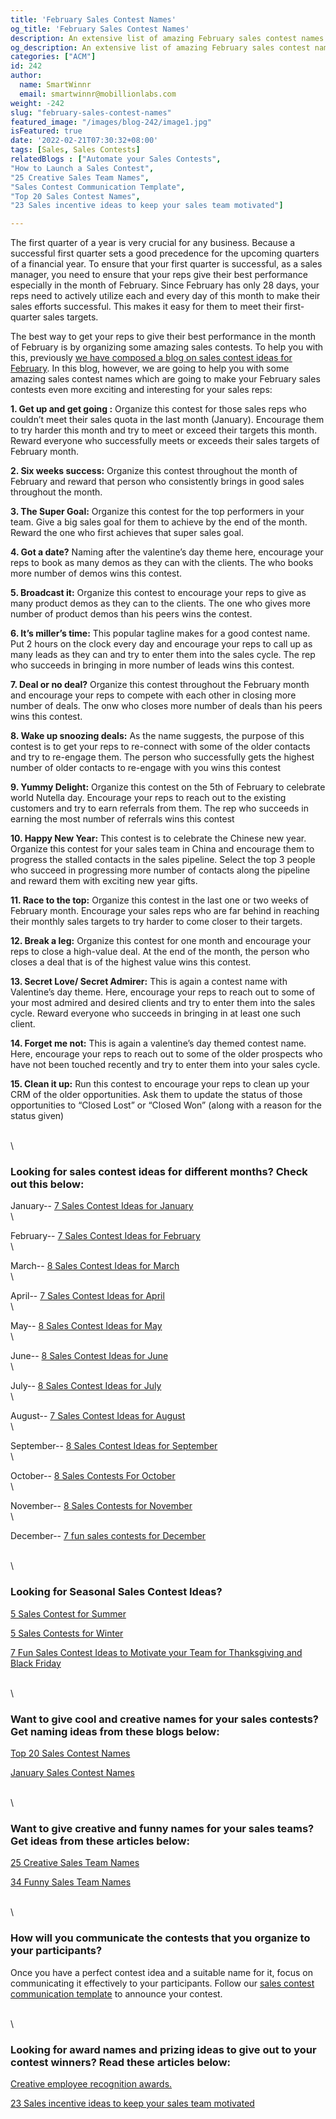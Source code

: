 ```yaml
---
title: 'February Sales Contest Names'
og_title: 'February Sales Contest Names'
description: An extensive list of amazing February sales contest names 
og_description: An extensive list of amazing February sales contest names 
categories: ["ACM"]
id: 242
author:
  name: SmartWinnr
  email: smartwinnr@mobillionlabs.com
weight: -242
slug: "february-sales-contest-names"
featured_image: "/images/blog-242/image1.jpg"
isFeatured: true
date: '2022-02-21T07:30:32+08:00'
tags: [Sales, Sales Contests]
relatedBlogs : ["Automate your Sales Contests",
"How to Launch a Sales Contest",
"25 Creative Sales Team Names",
"Sales Contest Communication Template",
"Top 20 Sales Contest Names",
"23 Sales incentive ideas to keep your sales team motivated"]

---
```


The first quarter of a year is very crucial for any business. Because a successful first quarter sets a good precedence for the upcoming quarters of a financial year. To ensure that your first quarter is successful, as a sales manager, you need to ensure that your reps give their best performance especially in the month of February. Since February has only 28 days, your reps need to actively utilize each and every day of this month to make their sales efforts successful. This makes it easy for them to meet their first-quarter sales targets.

The best way to get your reps to give their best performance in the month of February is by organizing some amazing sales contests. To help you with this, previously [we have composed a blog on sales contest ideas for February](https://www.smartwinnr.com/post/7-sales-contest-ideas-for-february/). In this blog, however, we are going to help you with some amazing sales contest names which are going to make your February sales contests even more exciting and interesting for your sales reps:

**1. Get up and get going :**  Organize this contest for those sales reps who couldn’t meet their sales quota in the last month (January). Encourage them to try harder this month and try to meet or exceed their targets this month. Reward everyone who successfully meets or exceeds their sales targets of February month.

**2. Six weeks success:** Organize this contest throughout the month of February and reward that person who consistently brings in good sales throughout the month. 

**3. The Super Goal:** Organize this contest for the top performers in your team. Give a big sales goal for them to achieve by the end of the month. Reward the one who first achieves that super sales goal.

**4. Got a date?** Naming after the valentine’s day theme here, encourage your reps to book as many demos as they can with the clients. The who books more number of demos wins this contest.

**5. Broadcast it:** Organize this contest to encourage your reps to give as many product demos as they can to the clients. The one who gives more number of product demos than his peers wins the contest.

**6. It’s miller’s time:** This popular tagline makes for a good contest name. Put 2 hours on the clock every day and encourage your reps to call up as many leads as they can and try to enter them into the sales cycle. The rep who succeeds in bringing in more number of leads wins this contest.

**7. Deal or no deal?** Organize this contest throughout the February month and encourage your reps to compete with each other in closing more number of deals. The onw who closes more number of deals than his peers wins this contest.

**8. Wake up snoozing deals:** As the name suggests, the purpose of this contest is to get your reps to re-connect with some of the older contacts and try to re-engage them. The person who successfully gets the highest number of older contacts to re-engage with you wins this contest

**9. Yummy Delight:** Organize this contest on the 5th of February to celebrate world Nutella day. Encourage your reps to reach out to the existing customers and try to earn referrals from them. The rep who succeeds in earning the most number of referrals wins this contest

**10. Happy New Year:** This contest is to celebrate the Chinese new year. Organize this contest for your sales team in China and encourage them to progress the stalled contacts in the sales pipeline. Select the top 3 people who succeed in progressing more number of contacts along the pipeline and reward them with exciting new year gifts.

**11. Race to the top:** Organize this contest in the last one or two weeks of February month. Encourage your sales reps who are far behind in reaching their monthly sales targets to try harder to come closer to their targets.

**12. Break a leg:** Organize this contest for one month and encourage your reps to close a high-value deal. At the end of the month, the person who closes a deal that is of the highest value wins this contest.

**13. Secret Love/ Secret Admirer:** This is again a contest name with Valentine’s day theme. Here, encourage your reps to reach out to some of your most admired and desired clients and try to enter them into the sales cycle. Reward everyone who succeeds in bringing in at least one such client.

**14. Forget me not:** This is again a valentine’s day themed contest name. Here, encourage your reps to reach out to some of the older prospects who have not been touched recently and try to enter them into your sales cycle.

**15. Clean it up:** Run this contest to encourage your reps to clean up your CRM of the older opportunities. Ask them to update the status of those opportunities to “Closed Lost” or “Closed Won” (along with a reason for the status given)

\
\

### **Looking for sales contest ideas for different months? Check out this below:**

January-- <a href="https://www.smartwinnr.com/post/7-sales-contest-ideas-for-january/" target="_blank" class="ml_custom_link">7 Sales Contest Ideas for January</a>
\
\

February-- <a href="https://www.smartwinnr.com/post/7-sales-contest-ideas-for-february/" target="_blank" class="ml_custom_link">7 Sales Contest Ideas for February</a>
\
\

March-- <a href="https://www.smartwinnr.com/post/8-sales-contest-ideas-for-march/" target="_blank" class="ml_custom_link">8 Sales Contest Ideas for March</a>
\
\

April-- <a href="https://www.smartwinnr.com/post/7-sales-contest-ideas-for-april/" target="_blank" class="ml_custom_link">7 Sales Contest Ideas for April</a>
\
\

May-- <a href="https://www.smartwinnr.com/post/8-sales-contest-ideas-for-may/" target="_blank" class="ml_custom_link">8 Sales Contest Ideas for May</a>
\
\

June-- <a href="https://www.smartwinnr.com/post/8-sales-contest-ideas-for-june/" target="_blank" class="ml_custom_link">8 Sales Contest Ideas for June</a>
\
\

July-- <a href="https://www.smartwinnr.com/post/8-sales-contest-ideas-for-july-2021/" target="_blank" class="ml_custom_link">8 Sales Contest Ideas for July</a>
\
\

August-- <a href="https://www.smartwinnr.com/post/7-sales-contest-ideas-for-august/" target="_blank" class="ml_custom_link">7 Sales Contest Ideas for August</a>
\
\

September-- <a href="https://www.smartwinnr.com/post/8-sales-contest-ideas-for-september/" target="_blank" class="ml_custom_link">8 Sales Contest Ideas for September</a>
\
\

October-- <a href="https://smartwinnr.com/post/8-sales-contests-for-october/" target="_blank" class="ml_custom_link">8 Sales Contests For October</a>
\
\

November-- <a href="https://smartwinnr.com/post/8-sales-contests-for-november/" target="_blank" class="ml_custom_link">8 Sales Contests for November</a>
\
\

December-- <a href="https://smartwinnr.com/post/7-fun-sales-contests-for-december/" target="_blank" class="ml_custom_link">7 fun sales contests for December</a>

\
\

### **Looking for Seasonal Sales Contest Ideas?**

[5 Sales Contest for Summer](https://smartwinnr.com/post/5-sales-contest-for-summer/)

[5 Sales Contests for Winter](https://smartwinnr.com/post/sales-contests-for-winter/)

[7 Fun Sales Contest Ideas to Motivate your Team for Thanksgiving and Black Friday](https://www.smartwinnr.com/post/7-fun-sales-contest-ideas-to-motivate-your-team-for-thanksgiving-and-black-friday/)

\
\

### **Want to give cool and creative names for your sales contests? Get naming ideas from these blogs below:**

[Top 20 Sales Contest Names](https://www.smartwinnr.com/post/top-20-sales-contest-names/)

[January Sales Contest Names](https://smartwinnr.com/post/january-sales-contest-names/)

\
\

### **Want to give creative and funny names for your sales teams? Get ideas from these articles below:**

[25 Creative Sales Team Names](https://www.smartwinnr.com/post/25-creative-sales-team-names/)

[34 Funny Sales Team Names](https://www.smartwinnr.com/post/funny-sales-team-names/)

\
\

### **How will you communicate the contests that you organize to your participants?**

Once you have a perfect contest idea and a suitable name for it, focus on communicating it effectively to your participants. Follow our [sales contest communication template](https://www.smartwinnr.com/post/sales-contest-communication-template/) to announce your contest.

\
\

### **Looking for award names and prizing ideas to give out to your contest winners? Read these articles below:**

[Creative employee recognition awards.](https://www.smartwinnr.com/post/creative-employee-recognition-award-names/)

[23 Sales incentive ideas to keep your sales team motivated](https://www.smartwinnr.com/post/sales-incentive-ideas-to-keep-your-sales-team-motivated/)